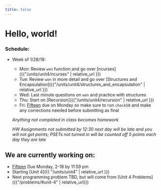 ```yaml
---
title: false
---
```


# Hello, world!

### Schedule:

- Week of 1/28/18:
  - Mon: Review `won` function and go over [ncurses]({{"/units/unit4/ncurses" | relative_url }})
  - Tue: Review `won` in more detail and go over [Structures and Encapsulation]({{"/units/unit4/structures_and_encapsulation" | relative_url }})
  - Wed: Last minute questions on `won` and practice with structures
  - Thu: Start on [Recursion]({{"/units/unit4/recursion" | relative_url }})
  - Fri: [Fifteen](http://docs.cs50.net/2018/ap/problems/fifteen/fifteen.html) due on Monday so make sure to run `check50` and make any corrections needed before submitting as final

  *Anything not completed in class becomes homework*

  *HW Assignments not submitted by 12:30 next day will be late and you will not get points; PSETs not turned in will be counted off 5 points each day they are late*


## We are currently working on:
* [Fifteen](http://docs.cs50.net/2018/ap/problems/fifteen/fifteen.html) Due Monday, 2-18 by 11:59 pm
* Starting [Unit 4]({{ "/units/unit4" | relative_url }})
* Next programming problem TBD, but will come from [Unit 4 Problems]({{"/problems/#unit-4" | relative_url}})


<!--
This is CS50 AP, Harvard University's introduction to the intellectual enterprises of computer science and the art of programming for students in high school, which satisfies the College Board's new AP CS Principles curriculum framework.
-->
<!--
<iframe src="https://www.youtube.com/embed/tZxLMIk_SaY?playlist=GAB6Gm7pTTA"></iframe>
-->
